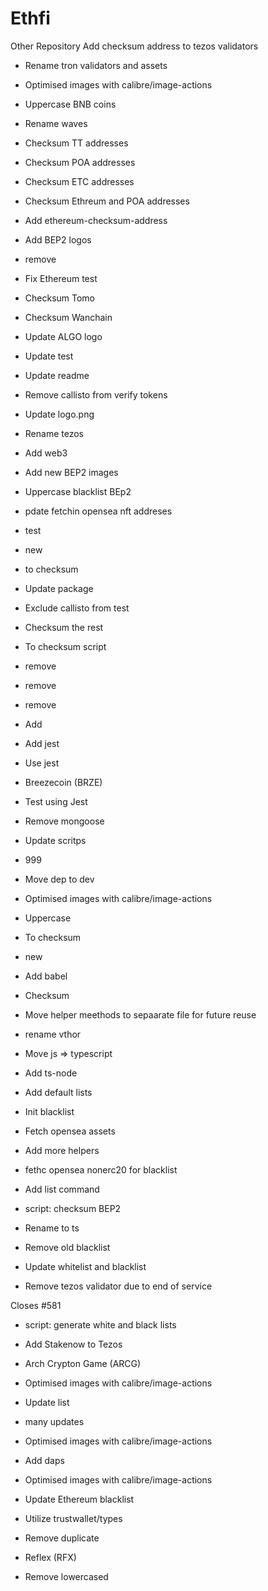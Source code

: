 # Ethfi
Other Repository
Add checksum address to tezos validators

* Rename tron validators and assets

* Optimised images with calibre/image-actions

* Uppercase BNB coins

* Rename waves

* Checksum TT addresses

* Checksum POA addresses

* Checksum ETC addresses

* Checksum Ethreum and POA addresses

* Add ethereum-checksum-address

* Add BEP2 logos

* remove

* Fix Ethereum test

* Checksum Tomo

* Checksum Wanchain

* Update ALGO logo

* Update test

* Update readme

* Remove callisto from verify tokens

* Update logo.png

* Rename tezos

* Add web3

* Add new BEP2 images

* Uppercase blacklist BEp2

* pdate fetchin opensea nft addreses

* test

* new

* to checksum

* Update package

* Exclude callisto from test

* Checksum the rest

* To checksum script

* remove

* remove

* remove

* Add

* Add jest

* Use jest

* Breezecoin (BRZE)

* Test using Jest

* Remove mongoose

* Update scritps

* 999

* Move dep to dev

* Optimised images with calibre/image-actions

* Uppercase

* To checksum

* new

* Add babel

* Checksum

* Move helper meethods to sepaarate file for future reuse

* rename vthor

* Move js => typescript

* Add ts-node

* Add default lists

* Init blacklist

* Fetch opensea assets

* Add more helpers

* fethc opensea nonerc20 for blacklist

* Add list command

* script: checksum BEP2

* Rename to ts

* Remove old blacklist

* Update whitelist and blacklist

* Remove tezos validator due to end of service

Closes #581

* script: generate white and black lists

* Add Stakenow to Tezos

* Arch Crypton Game (ARCG)

* Optimised images with calibre/image-actions

* Update list

* many updates

* Optimised images with calibre/image-actions

* Add daps

* Optimised images with calibre/image-actions

* Update Ethereum blacklist

* Utilize trustwallet/types

* Remove duplicate

* Reflex (RFX)

* Remove lowercased
